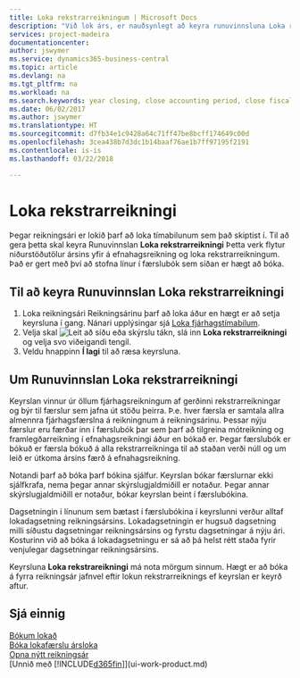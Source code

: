 ```yaml
---
title: Loka rekstrarreikningum | Microsoft Docs
description: "Við lok árs, er nauðsynlegt að keyra runuvinnsluna Loka rekstrarreikningi til að loka reikningstímabilunum sem mynda fjárhagsárið."
services: project-madeira
documentationcenter: 
author: jswymer
ms.service: dynamics365-business-central
ms.topic: article
ms.devlang: na
ms.tgt_pltfrm: na
ms.workload: na
ms.search.keywords: year closing, close accounting period, close fiscal year, bank account detailed trial balance
ms.date: 06/02/2017
ms.author: jswymer
ms.translationtype: HT
ms.sourcegitcommit: d7fb34e1c9428a64c71ff47be8bcff174649c00d
ms.openlocfilehash: 3cea438b7d3dc1b14baaf76ae1b7ff97195f2191
ms.contentlocale: is-is
ms.lasthandoff: 03/22/2018

---
```

# <a name="close-income-statement-accounts"></a>Loka rekstrarreikningi
Þegar reikningsári er lokið þarf að loka tímabilunum sem það skiptist í. Til að gera þetta skal keyra Runuvinnslan **Loka rekstrarreikningi** Þetta verk flytur niðurstöðutölur ársins yfir á efnahagsreikning og loka rekstrarreikningum. Það er gert með því að stofna línur í færslubók sem síðan er hægt að bóka.

## <a name="to-run-the-close-income-statement-batch-job"></a>Til að keyra Runuvinnslan Loka rekstrarreikningi
1. Loka reikningsári Reikningsárinu þarf að loka áður en hægt er að setja keyrsluna í gang. Nánari upplýsingar sjá [Loka fjárhagstímabilum](year-close-account-periods.md).
2. Velja skal ![Leit að síðu eða skýrslu](media/ui-search/search_small.png "Leit að síðu eða skýrslu táknið") tákn, slá inn **Loka rekstrarreikningi** og velja svo viðeigandi tengil.
3. Veldu hnappinn **Í lagi** til að ræsa keyrsluna.

## <a name="about-the-close-income-statement-batch-job"></a>Um Runuvinnslan Loka rekstrarreikningi
Keyrslan vinnur úr öllum fjárhagsreikningum af gerðinni rekstrarreikningar og býr til færslur sem jafna út stöðu þeirra. Þ.e. hver færsla er samtala allra almennra fjárhagsfærslna á reikningnum á reikningsárinu. Þessar nýju færslur eru færðar inn í færslubók þar sem þarf að tilgreina mótreikning og framlegðarreikning í efnahagsreikningi áður en bókað er. Þegar færslubók er bókuð er færsla bókuð á alla rekstrarreikninga til að staðan verði núll og um leið er útkoma ársins færð á efnahagsreikning.

Notandi þarf að bóka þarf bókina sjálfur. Keyrslan bókar færslurnar ekki sjálfkrafa, nema þegar annar skýrslugjaldmiðill er notaður. Þegar annar skýrslugjaldmiðill er notaður, bókar keyrslan beint í færslubókina.

Dagsetningin í línunum sem bætast í færslubókina í keyrslunni verður alltaf lokadagsetning reikningsársins. Lokadagsetningin er hugsuð dagsetning milli síðustu dagsetningar reikningsársins og fyrstu dagsetningar á nýju ári. Kosturinn við að bóka á lokadagsetningu er sá að þá helst rétt staða fyrir venjulegar dagsetningar reikningsársins.

Keyrsluna **Loka rekstrareikningi** má nota mörgum sinnum. Hægt er að bóka á fyrra reikningsár jafnvel eftir lokun rekstrarreiknings ef keyrslan er keyrð aftur.

## <a name="see-also"></a>Sjá einnig
[Bókum lokað](year-close-books.md)  
[Bóka lokafærslu ársloka](year-how-post-year-end-close-entry.md)  
[Opna nýtt reikningsár](finance-how-open-new-fiscal-year.md)  
[Unnið með [!INCLUDE[d365fin](includes/d365fin_md.md)]](ui-work-product.md)

